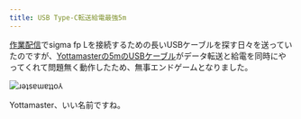 ```yaml
---
title: USB Type-C転送給電最強5m
---
```

[作業配信](https://www.youtube.com/c/r7kamura)でsigma fp Lを接続するための長いUSBケーブルを探す日々を送っていたのですが、[Yottamasterの5mのUSBケーブル](https://www.amazon.co.jp/dp/B09Y1BY75P)がデータ転送と給電を同時にやってくれて問題無く動作したため、無事エンドゲームとなりました。

![](https://lh6.googleusercontent.com/jTU8hqkDgWkUWRBMrUBFGynveTXtOEvlItCzpp9dZTbCYf4lemGb-YMwd5M_WglhL1gNqW3jpo3ZM18n6qcEVHsYONrjKofoiWvV3bn8Si5XPksqf7ffCt0DkSXj0r6O7oMQV8xMyoZ8azvrJkX4F-I "ɹǝʇsɐɯɐʇʇo⅄")

Yottamaster、いい名前ですね。
